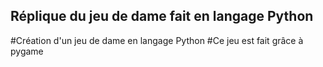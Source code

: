 ## Réplique du jeu de dame fait en langage Python ##
#Création d'un jeu de dame en langage Python
#Ce jeu est fait grâce à pygame